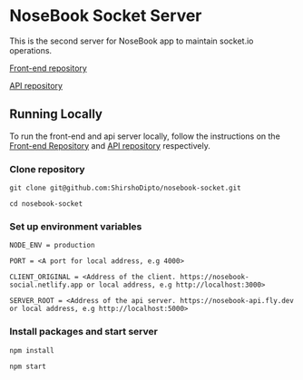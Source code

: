 # NoseBook Socket Server

This is the second server for NoseBook app to maintain socket.io operations.

[Front-end repository](https://github.com/ShirshoDipto/social-media-client)

[API repository](https://github.com/ShirshoDipto/social-media-api)

## Running Locally

To run the front-end and api server locally, follow the instructions on the [Front-end Repository](https://github.com/ShirshoDipto/social-media-client) and [API repository](https://github.com/ShirshoDipto/social-media-api) respectively.

### Clone repository

```
git clone git@github.com:ShirshoDipto/nosebook-socket.git
```

```
cd nosebook-socket
```

### Set up environment variables

```
NODE_ENV = production

PORT = <A port for local address, e.g 4000>

CLIENT_ORIGINAL = <Address of the client. https://nosebook-social.netlify.app or local address, e.g http://localhost:3000>

SERVER_ROOT = <Address of the api server. https://nosebook-api.fly.dev or local address, e.g http://localhost:5000>
```

### Install packages and start server

```
npm install
```

```
npm start
```
